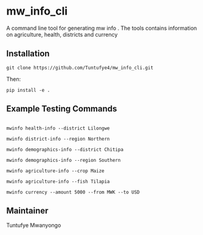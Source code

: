 # mw_info_cli
A command line tool for generating mw info . The tools contains information 
on agriculture, health, districts and currency

## Installation

```
git clone https://github.com/Tuntufye4/mw_info_cli.git

```

Then:

```
pip install -e .

```

## Example Testing Commands

```

mwinfo health-info --district Lilongwe

mwinfo district-info --region Northern

mwinfo demographics-info --district Chitipa

mwinfo demographics-info --region Southern

mwinfo agriculture-info --crop Maize

mwinfo agriculture-info --fish Tilapia

mwinfo currency --amount 5000 --from MWK --to USD

```


## Maintainer

Tuntufye Mwanyongo
